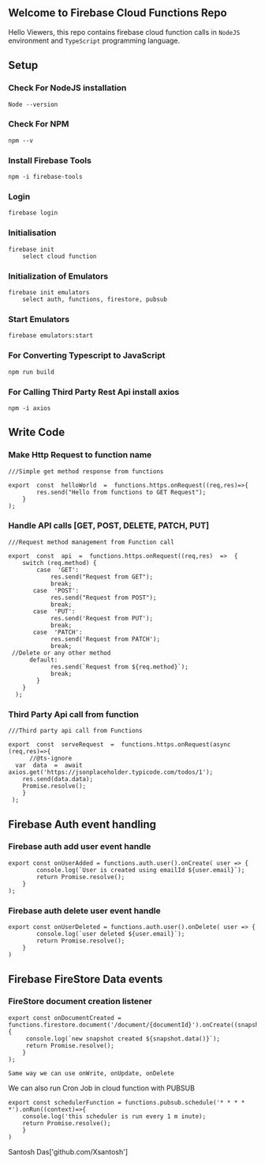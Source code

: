 ﻿## Welcome to Firebase Cloud Functions Repo

Hello Viewers, this repo contains firebase cloud function calls in `NodeJS` environment and `TypeScript` programming language.

## Setup

### Check For NodeJS installation

    Node --version

### Check For NPM

    npm --v

### Install Firebase Tools

    npm -i firebase-tools

### Login

    firebase login

### Initialisation

    firebase init
        select cloud function

### Initialization of Emulators

    firebase init emulators
        select auth, functions, firestore, pubsub

### Start Emulators

    firebase emulators:start

### For Converting Typescript to JavaScript

    npm run build

### For Calling Third Party Rest Api install axios

    npm -i axios

## Write Code

### Make Http Request to function name

    ///Simple get method response from functions

    export  const  helloWorld  =  functions.https.onRequest((req,res)=>{
    	    res.send("Hello from functions to GET Request");
        }
    );

### Handle API calls [GET, POST, DELETE, PATCH, PUT]

    ///Request method management from Function call

    export  const  api  =  functions.https.onRequest((req,res)  =>  {
    	switch (req.method) {
    	    case  'GET':
    		    res.send("Request from GET");
    		    break;
    	   case  'POST':
    		    res.send("Request from POST");
    		    break;
    	   case  'PUT':
    	        res.send('Request from PUT');
    	        break;
           case  'PATCH':
    	        res.send('Request from PATCH');
    	        break;
     //Delete or any other method
          default:
    	        res.send(`Request from ${req.method}`);
    	        break;
            }
        }
      );

### Third Party Api call from function

    ///Third party api call from Functions

    export  const  serveRequest  =  functions.https.onRequest(async  (req,res)=>{
          //@ts-ignore
      var  data  =  await axios.get('https://jsonplaceholder.typicode.com/todos/1');
        res.send(data.data);
        Promise.resolve();
        }
     );

## Firebase Auth event handling

### Firebase auth add user event handle

    export const onUserAdded = functions.auth.user().onCreate( user => {
    	    console.log(`User is created using emailId ${user.email}`);
    	    return Promise.resolve();
        }
    );

### Firebase auth delete user event handle

    export const onUserDeleted = functions.auth.user().onDelete( user => {
    	    console.log(`user deleted ${user.email}`);
    	    return Promise.resolve();
        }
    )

## Firebase FireStore Data events

### FireStore document creation listener

    export const onDocumentCreated = functions.firestore.document('/document/{documentId}').onCreate((snapshot)=>{
         console.log(`new snapshot created ${snapshot.data()}`);
         return Promise.resolve();
        }
    );

`Same way we can use onWrite, onUpdate, onDelete`

We can also run Cron Job in cloud function with PUBSUB

    export const schedulerFunction = functions.pubsub.schedule('* * * * *').onRun((context)=>{
        console.log('this scheduler is run every 1 m inute);
        return Promise.resolve();
        }
    )

Santosh Das['github.com/Xsantosh']
